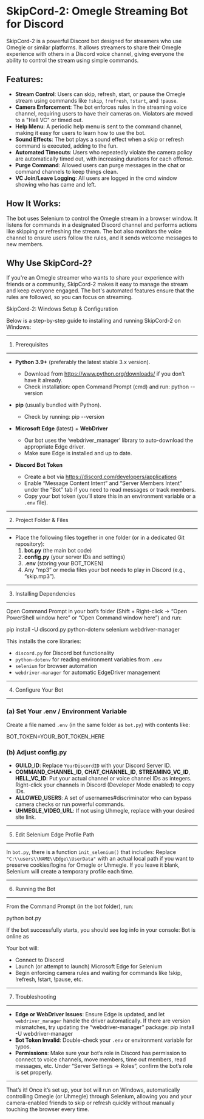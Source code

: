 # SkipCord-2: Omegle Streaming Bot for Discord

SkipCord-2 is a powerful Discord bot designed for streamers who use Omegle or similar platforms. It allows streamers to share their Omegle experience with others in a Discord voice channel, giving everyone the ability to control the stream using simple commands.

## Features:
- **Stream Control**: Users can skip, refresh, start, or pause the Omegle stream using commands like `!skip`, `!refresh`, `!start`, and `!pause`.
- **Camera Enforcement**: The bot enforces rules in the streaming voice channel, requiring users to have their cameras on. Violators are moved to a "Hell VC" or timed out.
- **Help Menu**: A periodic help menu is sent to the command channel, making it easy for users to learn how to use the bot.
- **Sound Effects**: The bot plays a sound effect when a skip or refresh command is executed, adding to the fun.
- **Automated Timeouts**: Users who repeatedly violate the camera policy are automatically timed out, with increasing durations for each offense.
- **Purge Command**: Allowed users can purge messages in the chat or command channels to keep things clean.
- **VC Join/Leave Logging**: All users are logged in the cmd window showing who has came and left.

## How It Works:
The bot uses Selenium to control the Omegle stream in a browser window. It listens for commands in a designated Discord channel and performs actions like skipping or refreshing the stream. The bot also monitors the voice channel to ensure users follow the rules, and it sends welcome messages to new members.

## Why Use SkipCord-2?
If you're an Omegle streamer who wants to share your experience with friends or a community, SkipCord-2 makes it easy to manage the stream and keep everyone engaged. The bot's automated features ensure that the rules are followed, so you can focus on streaming.


SkipCord-2: Windows Setup & Configuration

Below is a step-by-step guide to installing and running SkipCord-2 on Windows:

--------------------------------------------------------------------------------
1) Prerequisites
--------------------------------------------------------------------------------

- **Python 3.9+** (preferably the latest stable 3.x version). 
  - Download from https://www.python.org/downloads/ if you don’t have it already.
  - Check installation: open Command Prompt (cmd) and run: python --version

- **pip** (usually bundled with Python).
  - Check by running: pip --version

- **Microsoft Edge** (latest) + **WebDriver** 
  - Our bot uses the ‘webdriver_manager’ library to auto-download the appropriate Edge driver. 
  - Make sure Edge is installed and up to date.

- **Discord Bot Token** 
  - Create a bot via https://discord.com/developers/applications
  - Enable “Message Content Intent” and “Server Members Intent” under the “Bot” tab if you need to read messages or track members.
  - Copy your bot token (you’ll store this in an environment variable or a `.env` file).

--------------------------------------------------------------------------------
2) Project Folder & Files
--------------------------------------------------------------------------------
- Place the following files together in one folder (or in a dedicated Git repository):
   1. **bot.py** (the main bot code)
   2. **config.py** (your server IDs and settings) 
   3. **.env** (storing your BOT_TOKEN)
   4. Any “mp3” or media files your bot needs to play in Discord (e.g., “skip.mp3”).

--------------------------------------------------------------------------------
3) Installing Dependencies
--------------------------------------------------------------------------------
Open Command Prompt in your bot’s folder (Shift + Right-click → “Open PowerShell window here” or “Open Command window here”) and run:

   pip install -U discord.py python-dotenv selenium webdriver-manager

This installs the core libraries:
- `discord.py` for Discord bot functionality
- `python-dotenv` for reading environment variables from `.env`
- `selenium` for browser automation
- `webdriver-manager` for automatic EdgeDriver management

--------------------------------------------------------------------------------
4) Configure Your Bot
--------------------------------------------------------------------------------

### (a) Set Your .env / Environment Variable
Create a file named `.env` (in the same folder as `bot.py`) with contents like:

   BOT_TOKEN=YOUR_BOT_TOKEN_HERE


### (b) Adjust config.py
- **GUILD_ID**: Replace `YourDiscordID` with your Discord Server ID.
- **COMMAND_CHANNEL_ID**, **CHAT_CHANNEL_ID**, **STREAMING_VC_ID**, **HELL_VC_ID**: 
  Put your actual channel or voice channel IDs as integers. 
  Right-click your channels in Discord (Developer Mode enabled) to copy IDs.
- **ALLOWED_USERS**: A set of usernames#discriminator who can bypass camera checks or run powerful commands. 
- **UHMEGLE_VIDEO_URL**: If not using Uhmegle, replace with your desired site link.

--------------------------------------------------------------------------------
5) Edit Selenium Edge Profile Path
--------------------------------------------------------------------------------
In `bot.py`, there is a function `init_selenium()` that includes:
Replace `"C:\\users\\NAME\\Edge\\UserData"` with an actual local path if you want to preserve cookies/logins for Omegle or Uhmegle. If you leave it blank, Selenium will create a temporary profile each time.

--------------------------------------------------------------------------------
6) Running the Bot
--------------------------------------------------------------------------------
From the Command Prompt (in the bot folder), run:

   python bot.py

If the bot successfully starts, you should see log info in your console:
   Bot is online as <YourBotNameHere>

Your bot will:
- Connect to Discord
- Launch (or attempt to launch) Microsoft Edge for Selenium
- Begin enforcing camera rules and waiting for commands like !skip, !refresh, !start, !pause, etc.

--------------------------------------------------------------------------------
7) Troubleshooting
--------------------------------------------------------------------------------
- **Edge or WebDriver Issues**: 
  Ensure Edge is updated, and let `webdriver_manager` handle the driver automatically. If there are version mismatches, try updating the “webdriver-manager” package: 
    pip install -U webdriver-manager
- **Bot Token Invalid**: 
  Double-check your `.env` or environment variable for typos.
- **Permissions**: 
  Make sure your bot’s role in Discord has permission to connect to voice channels, move members, time out members, read messages, etc. 
  Under “Server Settings → Roles”, confirm the bot’s role is set properly.

--------------------------------------------------------------------------------
That’s it! Once it’s set up, your bot will run on Windows, automatically controlling Omegle (or Uhmegle) through Selenium, allowing you and your camera-enabled friends to skip or refresh quickly without manually touching the browser every time.
